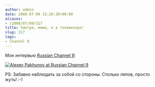 ```yaml
---
author: admin
date: 2008-07-09 15:26:20+00:00
aliases:
- /2008/07/09/317
title: Смотри, мама, я в телевизоре!
slug: 317
tags:
- Channel 9
---
```


Мое интервью [Russian Channel 9](http://www.gotdotnet.ru/Channel9/568835.aspx):

[![Alexey Pakhunov at Russian Channel 9](/2008/07/Channel9.jpg)
](http://www.gotdotnet.ru/Channel9/568835.aspx)

PS: Забавно наблюдать за собой со стороны. Столько ляпов, просто жуть! :-)
